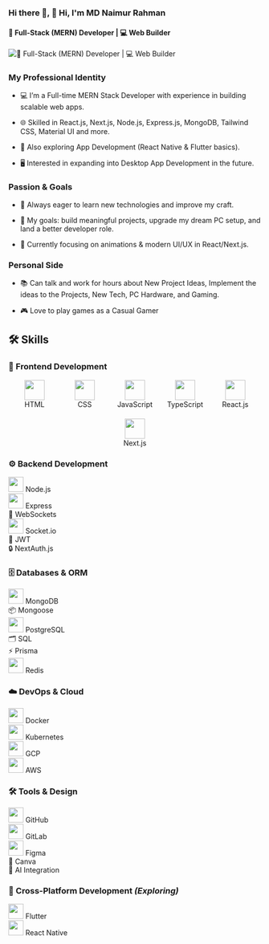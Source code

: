 ### Hi there 👋, 👋 Hi, I'm MD Naimur Rahman
#### 🚀 Full-Stack (MERN) Developer | 💻 Web Builder 
![🚀 Full-Stack (MERN) Developer | 💻 Web Builder ](https://arturssmirnovs.github.io/github-profile-readme-generator/images/banner.png)

### My Professional Identity

- 💻 I’m a Full-time MERN Stack Developer with experience in building scalable web apps.

- 🌐 Skilled in React.js, Next.js, Node.js, Express.js, MongoDB, Tailwind CSS, Material UI and more.

- 📱 Also exploring App Development (React Native & Flutter basics).

- 🖥️ Interested in expanding into Desktop App Development in the future.

### Passion & Goals

- 🚀 Always eager to learn new technologies and improve my craft.

- 🎯 My goals: build meaningful projects, upgrade my dream PC setup, and land a better developer role.

- 🌱 Currently focusing on animations & modern UI/UX in React/Next.js.

### Personal Side

- 📚 Can talk and work for hours about New Project Ideas, Implement the ideas to the Projects, New Tech, PC Hardware, and Gaming.

- 🎮 Love to play games as a Casual Gamer

## 🛠️ Skills  

<!-- Frontend -->
### 🎨 Frontend Development  
<div style="display: flex; flex-wrap: wrap; gap: 20px; justify-content: center; align-items: center;">
  
  <div style="display: flex; flex-direction: column; align-items: center; width: 80px;">
    <img src="https://cdn.jsdelivr.net/gh/devicons/devicon/icons/html5/html5-original.svg" width="40" />
    <span>HTML</span>
  </div>

  <div style="display: flex; flex-direction: column; align-items: center; width: 80px;">
    <img src="https://cdn.jsdelivr.net/gh/devicons/devicon/icons/css3/css3-original.svg" width="40" />
    <span>CSS</span>
  </div>

  <div style="display: flex; flex-direction: column; align-items: center; width: 80px;">
    <img src="https://cdn.jsdelivr.net/gh/devicons/devicon/icons/javascript/javascript-original.svg" width="40" />
    <span>JavaScript</span>
  </div>

  <div style="display: flex; flex-direction: column; align-items: center; width: 80px;">
    <img src="https://cdn.jsdelivr.net/gh/devicons/devicon/icons/typescript/typescript-original.svg" width="40" />
    <span>TypeScript</span>
  </div>

  <div style="display: flex; flex-direction: column; align-items: center; width: 80px;">
    <img src="https://cdn.jsdelivr.net/gh/devicons/devicon/icons/react/react-original.svg" width="40" />
    <span>React.js</span>
  </div>

  <div style="display: flex; flex-direction: column; align-items: center; width: 80px;">
    <img src="https://cdn.jsdelivr.net/gh/devicons/devicon/icons/nextjs/nextjs-original.svg" width="40" />
    <span>Next.js</span>
  </div>

</div>

<!-- Backend -->
### ⚙️ Backend Development  
<p align="left" style="display: flex; flex-direction: column;">
  <span><img src="https://cdn.jsdelivr.net/gh/devicons/devicon/icons/nodejs/nodejs-original.svg" width="30"/> Node.js</span>  
  <span><img src="https://cdn.jsdelivr.net/gh/devicons/devicon/icons/express/express-original.svg" width="30"/> Express</span>  
  <span>🔌 WebSockets</span>  
  <span><img src="https://cdn.jsdelivr.net/gh/devicons/devicon/icons/socketio/socketio-original.svg" width="30"/> Socket.io</span>  
  <span>🔑 JWT</span>  
  <span>🔒 NextAuth.js</span>  
</p>

<!-- Databases -->
### 🗄️ Databases & ORM  
<p align="left" style="display: flex; flex-direction: column;">
  <span><img src="https://cdn.jsdelivr.net/gh/devicons/devicon/icons/mongodb/mongodb-original.svg" width="30"/> MongoDB</span>  
  <span>📦 Mongoose</span>  
  <span><img src="https://cdn.jsdelivr.net/gh/devicons/devicon/icons/postgresql/postgresql-original.svg" width="30"/> PostgreSQL</span>  
  <span>🗂️ SQL</span>  
  <span>⚡ Prisma</span>  
  <span><img src="https://cdn.jsdelivr.net/gh/devicons/devicon/icons/redis/redis-original.svg" width="30"/> Redis</span>  
</p>

<!-- DevOps -->
### ☁️ DevOps & Cloud  
<p align="left" style="display: flex; flex-direction: column;">
  <span><img src="https://cdn.jsdelivr.net/gh/devicons/devicon/icons/docker/docker-original.svg" width="30"/> Docker</span>  
  <span><img src="https://cdn.jsdelivr.net/gh/devicons/devicon/icons/kubernetes/kubernetes-plain.svg" width="30"/> Kubernetes</span>  
  <span><img src="https://cdn.jsdelivr.net/gh/devicons/devicon/icons/googlecloud/googlecloud-original.svg" width="30"/> GCP</span>  
  <span><img src="https://cdn.jsdelivr.net/gh/devicons/devicon/icons/amazonwebservices/amazonwebservices-original.svg" width="30"/> AWS</span>  
</p>

<!-- Tools -->
### 🛠️ Tools & Design  
<p align="left" style="display: flex; flex-direction: column;">
  <span><img src="https://cdn.jsdelivr.net/gh/devicons/devicon/icons/github/github-original.svg" width="30"/> GitHub</span>  
  <span><img src="https://cdn.jsdelivr.net/gh/devicons/devicon/icons/gitlab/gitlab-original.svg" width="30"/> GitLab</span>  
  <span><img src="https://cdn.jsdelivr.net/gh/devicons/devicon/icons/figma/figma-original.svg" width="30"/> Figma</span>  
  <span>🎨 Canva</span>  
  <span>🤖 AI Integration</span>  
</p>

<!-- Mobile -->
### 📱 Cross-Platform Development *(Exploring)*  
<p align="left" style="display: flex; flex-direction: column;">
  <span><img src="https://cdn.jsdelivr.net/gh/devicons/devicon/icons/flutter/flutter-original.svg" width="30"/> Flutter</span>  
  <span><img src="https://cdn.jsdelivr.net/gh/devicons/devicon/icons/react/react-original.svg" width="30"/> React Native</span>  
</p>





